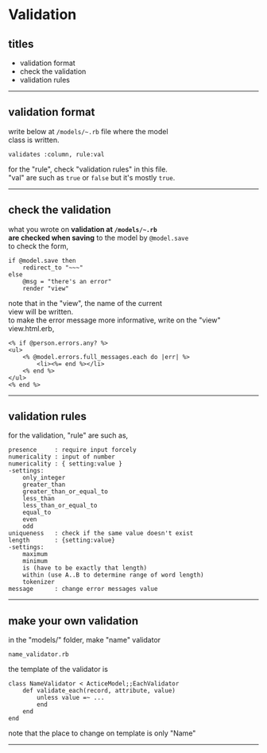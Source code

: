 # Validation



## titles

* validation format  
* check the validation  
* validation rules  




***



## validation format
write below at `/models/~.rb` file where the model  
class is written.  
```
validates :column, rule:val
```
for the "rule", check "validation rules" in this file.  
"val" are such as `true` or `false` but it's mostly `true`.



***



## check the validation
what you wrote on **validation at `/models/~.rb`   
are checked when saving** to the model by `@model.save`  
to check the form,
```
if @model.save then
	redirect_to "~~~"
else
	@msg = "there's an error"
	render "view"
```
note that in the "view", the name of the current  
view will be written.  
to make the error message more informative, write on the "view" view.html.erb,
```
<% if @person.errors.any? %>
<ul>
	<% @model.errors.full_messages.each do |err| %>
		<li><%= end %></li>
	<% end %>
</ul>
<% end %>
```



***



## validation rules
for the validation, "rule" are such as,
```
presence     : require input forcely
numericality : input of number
numericality : { setting:value }
-settings:
	only_integer
	greater_than
	greater_than_or_equal_to
	less_than
	less_than_or_equal_to
	equal_to
	even
	odd
uniqueness   : check if the same value doesn't exist
length       : {setting:value}
-settings:
	maximum
	minimum
	is (have to be exactly that length)
	within (use A..B to determine range of word length)
	tokenizer
message      : change error messages value
```





***



## make your own validation
in the "models/" folder, make "name" validator
```
name_validator.rb
```
the template of the validator is
```
class NameValidator < ActiceModel;;EachValidator
	def validate_each(record, attribute, value)
		unless value =~ ...
		end
	end
end
```
note that the place to change on template is only "Name"  



***



